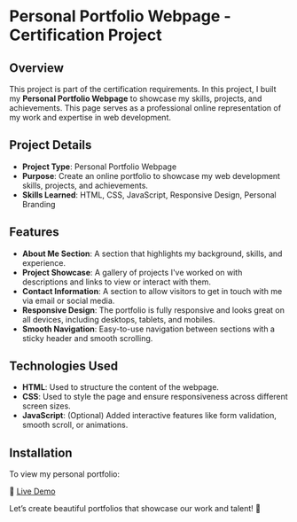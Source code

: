 # Personal Portfolio Webpage - Certification Project

## Overview
This project is part of the certification requirements. In this project, I built my **Personal Portfolio Webpage** to showcase my skills, projects, and achievements. This page serves as a professional online representation of my work and expertise in web development.

## Project Details
- **Project Type**: Personal Portfolio Webpage  
- **Purpose**: Create an online portfolio to showcase my web development skills, projects, and achievements.  
- **Skills Learned**: HTML, CSS, JavaScript, Responsive Design, Personal Branding

## Features
- **About Me Section**: A section that highlights my background, skills, and experience.  
- **Project Showcase**: A gallery of projects I've worked on with descriptions and links to view or interact with them.  
- **Contact Information**: A section to allow visitors to get in touch with me via email or social media.  
- **Responsive Design**: The portfolio is fully responsive and looks great on all devices, including desktops, tablets, and mobiles.  
- **Smooth Navigation**: Easy-to-use navigation between sections with a sticky header and smooth scrolling.

## Technologies Used
- **HTML**: Used to structure the content of the webpage.  
- **CSS**: Used to style the page and ensure responsiveness across different screen sizes.  
- **JavaScript**: (Optional) Added interactive features like form validation, smooth scroll, or animations.

## Installation
To view my personal portfolio:

🔗 [Live Demo](https://abdallahbenj.github.io/portfolio/)


Let’s create beautiful portfolios that showcase our work and talent! 🚀  
